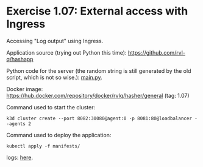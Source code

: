 # Exercise 1.07: External access with Ingress

Accessing "Log output" using Ingress.

Application source (trying out Python this time):
https://github.com/rvl-q/hashapp

Python code for the server (the random string is still generated by the old script, which is not so wise.):
[main.py](./main.py).

Docker image:
https://hub.docker.com/repository/docker/rvlq/hasher/general (tag: 1.07)

Command used to start the cluster:
```
k3d cluster create --port 8082:30080@agent:0 -p 8081:80@loadbalancer --agents 2
```

Command used to deploy the application:
```
kubectl apply -f manifests/
```
logs:
[here](./e107.txt).
